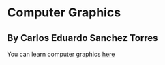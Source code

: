 # Computer Graphics
## By Carlos Eduardo Sanchez Torres
You can learn computer graphics [here](https://carlos-eduardo-sanchez-torres.sanchezcarlosjr.com/Computer-Graphics-CG-0dd2efc64df946359e6b8edaa91eb947)

[]()

